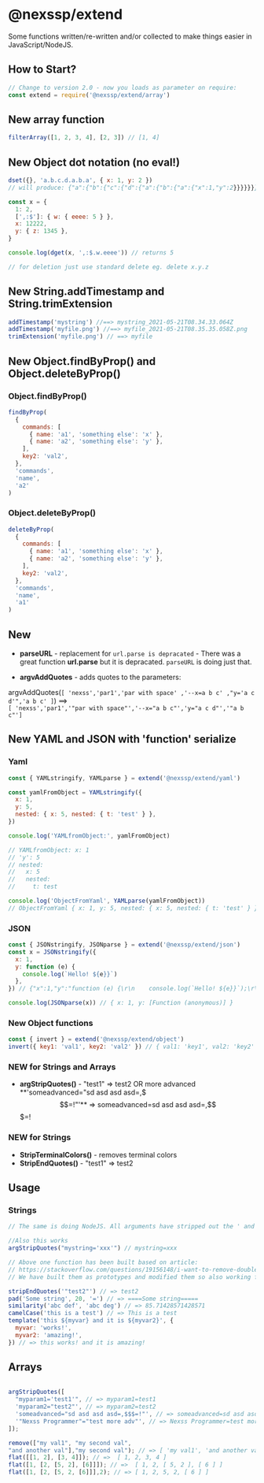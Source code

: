 # @nexssp/extend

Some functions written/re-written and/or collected to make things easier in JavaScript/NodeJS.

## How to Start?

```js
// Change to version 2.0 - now you loads as parameter on require:
const extend = require('@nexssp/extend/array')
```

## New array function

```js
filterArray([1, 2, 3, 4], [2, 3]) // [1, 4]
```

## New Object dot notation (no eval!)

```js
dset({}, 'a.b.c.d.a.b.a', { x: 1, y: 2 })
// will produce: {"a":{"b":{"c":{"d":{"a":{"b":{"a":{"x":1,"y":2}}}}}}}}

const x = {
  1: 2,
  [',:$']: { w: { eeee: 5 } },
  x: 12222,
  y: { z: 1345 },
}

console.log(dget(x, ',:$.w.eeee')) // returns 5

// for deletion just use standard delete eg. delete x.y.z
```

## New String.addTimestamp and String.trimExtension

```js
addTimestamp('mystring') //==> mystring_2021-05-21T08.34.33.064Z
addTimestamp('myfile.png') //==> myfile_2021-05-21T08.35.35.058Z.png
trimExtension('myfile.png') // ==> myfile
```

## New Object.findByProp() and Object.deleteByProp()

### Object.findByProp()

```js
findByProp(
  {
    commands: [
      { name: 'a1', 'something else': 'x' },
      { name: 'a2', 'something else': 'y' },
    ],
    key2: 'val2',
  },
  'commands',
  'name',
  'a2'
)
```

### Object.deleteByProp()

```js
deleteByProp(
  {
    commands: [
      { name: 'a1', 'something else': 'x' },
      { name: 'a2', 'something else': 'y' },
    ],
    key2: 'val2',
  },
  'commands',
  'name',
  'a1'
)
```

## New

- **parseURL** - replacement for `url.parse is depracated` - There was a great function **url.parse** but it is depracated. `parseURL` is doing just that.

- **argvAddQuotes** - adds quotes to the parameters:

argvAddQuotes(`[ 'nexss','par1','par with space' ,'--x=a b c' ,"y='a c d'",'a b c' ]`) ==>  
`[ 'nexss','par1','"par with space"','--x="a b c"','y="a c d"','"a b c"']`

## New YAML and JSON with 'function' serialize

### Yaml

```js
const { YAMLstringify, YAMLparse } = extend('@nexssp/extend/yaml')

const yamlFromObject = YAMLstringify({
  x: 1,
  y: 5,
  nested: { x: 5, nested: { t: 'test' } },
})

console.log('YAMLfromObject:', yamlFromObject)

// YAMLfromObject: x: 1
// 'y': 5
// nested:
//   x: 5
//   nested:
//     t: test

console.log('ObjectFromYaml', YAMLparse(yamlFromObject))
// ObjectFromYaml { x: 1, y: 5, nested: { x: 5, nested: { t: 'test' } } }
```

### JSON

```js
const { JSONstringify, JSONparse } = extend('@nexssp/extend/json')
const x = JSONstringify({
  x: 1,
  y: function (e) {
    console.log(`Hello! ${e}}`)
  },
}) // {"x":1,"y":"function (e) {\r\n    console.log(`Hello! ${e}}`);\r\n  }"}

console.log(JSONparse(x)) // { x: 1, y: [Function (anonymous)] }
```

### New Object functions

```js
const { invert } = extend('@nexssp/extend/object')
invert({ key1: 'val1', key2: 'val2' }) // { val1: 'key1', val2: 'key2' }
```

### NEW for Strings and Arrays

- **argStripQuotes()** - "test1" => test2 OR more advanced **'someadvanced="sd asd asd asd=,$$$=!"'** => someadvanced=sd asd asd asd=,$$$=!

### NEW for Strings

- **StripTerminalColors()** - removes terminal colors
- **StripEndQuotes()** - "test1" => test2

## Usage

### Strings

```js
// The same is doing NodeJS. All arguments have stripped out the ' and " begining and end.

//Also this works
argStripQuotes("mystring='xxx'") // mystring=xxx

// Above one function has been built based on article:
// https://stackoverflow.com/questions/19156148/i-want-to-remove-double-quotes-from-a-string
// We have built them as prototypes and modified them so also working for arrays.

stripEndQuotes('"test2"') // => test2
pad('Some string', 20, '=') // => ====Some string=====
similarity('abc def', 'abc deg') // => 85.71428571428571
camelCase('this is a test') // => This is a test
template('this ${myvar} and it is ${myvar2}', {
  myvar: 'works!',
  myvar2: 'amazing!',
}) // => this works! and it is amazing!
```

## Arrays

```js

argStripQuotes([
  "myparam1='test1'", // => myparam1=test1
  'myparam2="test2"', // => myparam2=test2
  'someadvanced="sd asd asd asd=,$$$=!"', // => someadvanced=sd asd asd asd=,$$$=!
  '"Nexss Programmer"="test more adv"', // => Nexss Programmer=test more adv
]);

remove(["my val1", "my second val",
"and another val"],"my second val"); // => [ 'my val1', 'and another val' ]
flat([[1, 2], [3, 4]]); // =>  [ 1, 2, 3, 4 ]
flat([1, [2, [5, 2], [6]]]); // =>  [ 1, 2, [ 5, 2 ], [ 6 ] ]
flat([1, [2, [5, 2, [6]]],2); // => [ 1, 2, 5, 2, [ 6 ] ]

```
